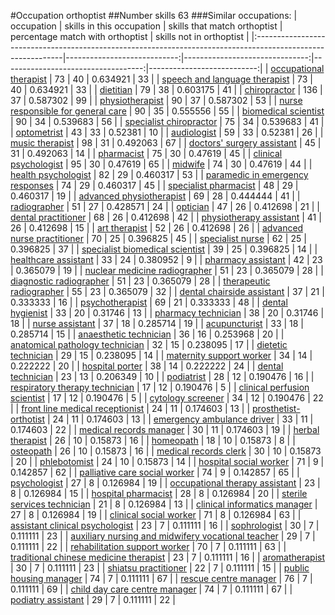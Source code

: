 #Occupation orthoptist
##Number skills 63
###Similar occupations:
| occupation                                                                                                  |   skills in this occupation |   skills that match orthoptist |   percentage match with orthoptist |   skills not in orthoptist |
|:------------------------------------------------------------------------------------------------------------|----------------------------:|-------------------------------:|-----------------------------------:|---------------------------:|
| [occupational therapist](occupational_therapist.md)                                                         |                          73 |                             40 |                           0.634921 |                         33 |
| [speech and language therapist](speech_and_language_therapist.md)                                           |                          73 |                             40 |                           0.634921 |                         33 |
| [dietitian](dietitian.md)                                                                                   |                          79 |                             38 |                           0.603175 |                         41 |
| [chiropractor](chiropractor.md)                                                                             |                         136 |                             37 |                           0.587302 |                         99 |
| [physiotherapist](physiotherapist.md)                                                                       |                          90 |                             37 |                           0.587302 |                         53 |
| [nurse responsible for general care](nurse_responsible_for_general_care.md)                                 |                          90 |                             35 |                           0.555556 |                         55 |
| [biomedical scientist](biomedical_scientist.md)                                                             |                          90 |                             34 |                           0.539683 |                         56 |
| [specialist chiropractor](specialist_chiropractor.md)                                                       |                          75 |                             34 |                           0.539683 |                         41 |
| [optometrist](optometrist.md)                                                                               |                          43 |                             33 |                           0.52381  |                         10 |
| [audiologist](audiologist.md)                                                                               |                          59 |                             33 |                           0.52381  |                         26 |
| [music therapist](music_therapist.md)                                                                       |                          98 |                             31 |                           0.492063 |                         67 |
| [doctors' surgery assistant](doctors'_surgery_assistant.md)                                                 |                          45 |                             31 |                           0.492063 |                         14 |
| [pharmacist](pharmacist.md)                                                                                 |                          75 |                             30 |                           0.47619  |                         45 |
| [clinical psychologist](clinical_psychologist.md)                                                           |                          95 |                             30 |                           0.47619  |                         65 |
| [midwife](midwife.md)                                                                                       |                          74 |                             30 |                           0.47619  |                         44 |
| [health psychologist](health_psychologist.md)                                                               |                          82 |                             29 |                           0.460317 |                         53 |
| [paramedic in emergency responses](paramedic_in_emergency_responses.md)                                     |                          74 |                             29 |                           0.460317 |                         45 |
| [specialist pharmacist](specialist_pharmacist.md)                                                           |                          48 |                             29 |                           0.460317 |                         19 |
| [advanced physiotherapist](advanced_physiotherapist.md)                                                     |                          69 |                             28 |                           0.444444 |                         41 |
| [radiographer](radiographer.md)                                                                             |                          51 |                             27 |                           0.428571 |                         24 |
| [optician](optician.md)                                                                                     |                          47 |                             26 |                           0.412698 |                         21 |
| [dental practitioner](dental_practitioner.md)                                                               |                          68 |                             26 |                           0.412698 |                         42 |
| [physiotherapy assistant](physiotherapy_assistant.md)                                                       |                          41 |                             26 |                           0.412698 |                         15 |
| [art therapist](art_therapist.md)                                                                           |                          52 |                             26 |                           0.412698 |                         26 |
| [advanced nurse practitioner](advanced_nurse_practitioner.md)                                               |                          70 |                             25 |                           0.396825 |                         45 |
| [specialist nurse](specialist_nurse.md)                                                                     |                          62 |                             25 |                           0.396825 |                         37 |
| [specialist biomedical scientist](specialist_biomedical_scientist.md)                                       |                          39 |                             25 |                           0.396825 |                         14 |
| [healthcare assistant](healthcare_assistant.md)                                                             |                          33 |                             24 |                           0.380952 |                          9 |
| [pharmacy assistant](pharmacy_assistant.md)                                                                 |                          42 |                             23 |                           0.365079 |                         19 |
| [nuclear medicine radiographer](nuclear_medicine_radiographer.md)                                           |                          51 |                             23 |                           0.365079 |                         28 |
| [diagnostic radiographer](diagnostic_radiographer.md)                                                       |                          51 |                             23 |                           0.365079 |                         28 |
| [therapeutic radiographer](therapeutic_radiographer.md)                                                     |                          55 |                             23 |                           0.365079 |                         32 |
| [dental chairside assistant](dental_chairside_assistant.md)                                                 |                          37 |                             21 |                           0.333333 |                         16 |
| [psychotherapist](psychotherapist.md)                                                                       |                          69 |                             21 |                           0.333333 |                         48 |
| [dental hygienist](dental_hygienist.md)                                                                     |                          33 |                             20 |                           0.31746  |                         13 |
| [pharmacy technician](pharmacy_technician.md)                                                               |                          38 |                             20 |                           0.31746  |                         18 |
| [nurse assistant](nurse_assistant.md)                                                                       |                          37 |                             18 |                           0.285714 |                         19 |
| [acupuncturist](acupuncturist.md)                                                                           |                          33 |                             18 |                           0.285714 |                         15 |
| [anaesthetic technician](anaesthetic_technician.md)                                                         |                          36 |                             16 |                           0.253968 |                         20 |
| [anatomical pathology technician](anatomical_pathology_technician.md)                                       |                          32 |                             15 |                           0.238095 |                         17 |
| [dietetic technician](dietetic_technician.md)                                                               |                          29 |                             15 |                           0.238095 |                         14 |
| [maternity support worker](maternity_support_worker.md)                                                     |                          34 |                             14 |                           0.222222 |                         20 |
| [hospital porter](hospital_porter.md)                                                                       |                          38 |                             14 |                           0.222222 |                         24 |
| [dental technician](dental_technician.md)                                                                   |                          23 |                             13 |                           0.206349 |                         10 |
| [podiatrist](podiatrist.md)                                                                                 |                          28 |                             12 |                           0.190476 |                         16 |
| [respiratory therapy technician](respiratory_therapy_technician.md)                                         |                          17 |                             12 |                           0.190476 |                          5 |
| [clinical perfusion scientist](clinical_perfusion_scientist.md)                                             |                          17 |                             12 |                           0.190476 |                          5 |
| [cytology screener](cytology_screener.md)                                                                   |                          34 |                             12 |                           0.190476 |                         22 |
| [front line medical receptionist](front_line_medical_receptionist.md)                                       |                          24 |                             11 |                           0.174603 |                         13 |
| [prosthetist-orthotist](prosthetist-orthotist.md)                                                           |                          24 |                             11 |                           0.174603 |                         13 |
| [emergency ambulance driver](emergency_ambulance_driver.md)                                                 |                          33 |                             11 |                           0.174603 |                         22 |
| [medical records manager](medical_records_manager.md)                                                       |                          30 |                             11 |                           0.174603 |                         19 |
| [herbal therapist](herbal_therapist.md)                                                                     |                          26 |                             10 |                           0.15873  |                         16 |
| [homeopath](homeopath.md)                                                                                   |                          18 |                             10 |                           0.15873  |                          8 |
| [osteopath](osteopath.md)                                                                                   |                          26 |                             10 |                           0.15873  |                         16 |
| [medical records clerk](medical_records_clerk.md)                                                           |                          30 |                             10 |                           0.15873  |                         20 |
| [phlebotomist](phlebotomist.md)                                                                             |                          24 |                             10 |                           0.15873  |                         14 |
| [hospital social worker](hospital_social_worker.md)                                                         |                          71 |                              9 |                           0.142857 |                         62 |
| [palliative care social worker](palliative_care_social_worker.md)                                           |                          74 |                              9 |                           0.142857 |                         65 |
| [psychologist](psychologist.md)                                                                             |                          27 |                              8 |                           0.126984 |                         19 |
| [occupational therapy assistant](occupational_therapy_assistant.md)                                         |                          23 |                              8 |                           0.126984 |                         15 |
| [hospital pharmacist](hospital_pharmacist.md)                                                               |                          28 |                              8 |                           0.126984 |                         20 |
| [sterile services technician](sterile_services_technician.md)                                               |                          21 |                              8 |                           0.126984 |                         13 |
| [clinical informatics manager](clinical_informatics_manager.md)                                             |                          27 |                              8 |                           0.126984 |                         19 |
| [clinical social worker](clinical_social_worker.md)                                                         |                          71 |                              8 |                           0.126984 |                         63 |
| [assistant clinical psychologist](assistant_clinical_psychologist.md)                                       |                          23 |                              7 |                           0.111111 |                         16 |
| [sophrologist](sophrologist.md)                                                                             |                          30 |                              7 |                           0.111111 |                         23 |
| [auxiliary nursing and midwifery vocational teacher](auxiliary_nursing_and_midwifery_vocational_teacher.md) |                          29 |                              7 |                           0.111111 |                         22 |
| [rehabilitation support worker](rehabilitation_support_worker.md)                                           |                          70 |                              7 |                           0.111111 |                         63 |
| [traditional chinese medicine therapist](traditional_chinese_medicine_therapist.md)                         |                          23 |                              7 |                           0.111111 |                         16 |
| [aromatherapist](aromatherapist.md)                                                                         |                          30 |                              7 |                           0.111111 |                         23 |
| [shiatsu practitioner](shiatsu_practitioner.md)                                                             |                          22 |                              7 |                           0.111111 |                         15 |
| [public housing manager](public_housing_manager.md)                                                         |                          74 |                              7 |                           0.111111 |                         67 |
| [rescue centre manager](rescue_centre_manager.md)                                                           |                          76 |                              7 |                           0.111111 |                         69 |
| [child day care centre manager](child_day_care_centre_manager.md)                                           |                          74 |                              7 |                           0.111111 |                         67 |
| [podiatry assistant](podiatry_assistant.md)                                                                 |                          29 |                              7 |                           0.111111 |                         22 |

